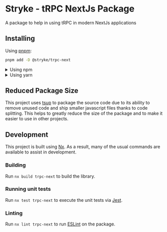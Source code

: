 <!-- START header -->
<!-- END header -->

# Stryke - tRPC NextJs Package

A package to help in using tRPC in modern NextJs applications

<!-- START doctoc -->
<!-- END doctoc -->

## Installing

Using [pnpm](http://pnpm.io):

```bash
pnpm add -D @stryke/trpc-next
```

<details>
  <summary>Using npm</summary>

```bash
npm install -D @stryke/trpc-next
```

</details>

<details>
  <summary>Using yarn</summary>

```bash
yarn add -D @stryke/trpc-next
```

</details>

## Reduced Package Size

This project uses [tsup](https://tsup.egoist.dev/) to package the source code
due to its ability to remove unused code and ship smaller javascript files
thanks to code splitting. This helps to greatly reduce the size of the package
and to make it easier to use in other projects.

## Development

This project is built using [Nx](https://nx.dev). As a result, many of the usual
commands are available to assist in development.

### Building

Run `nx build trpc-next` to build the library.

### Running unit tests

Run `nx test trpc-next` to execute the unit tests via [Jest](https://jestjs.io).

### Linting

Run `nx lint trpc-next` to run [ESLint](https://eslint.org/) on the package.

<!-- START footer -->
<!-- END footer -->
